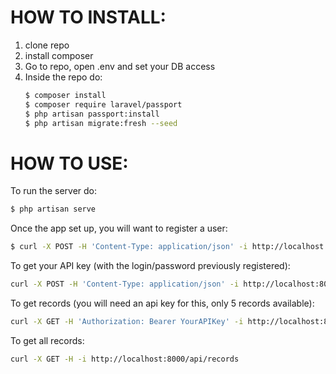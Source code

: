 # HOW TO INSTALL:
1) clone repo
2) install composer
3) Go to repo, open .env and set your DB access
3) Inside the repo do: 
    ```sh
	$ composer install
	$ composer require laravel/passport
	$ php artisan passport:install
	$ php artisan migrate:fresh --seed
    ```

# HOW TO USE:
To run the server do:
```sh
$ php artisan serve
```

Once the app set up, you will want to register a user:
```sh
$ curl -X POST -H 'Content-Type: application/json' -i http://localhost:8000/api/register --data '{"email": "email","password": "pwd","c_password": "pwd","name": "user Name"}'
```

To get your API key (with the login/password previously registered):
```sh
curl -X POST -H 'Content-Type: application/json' -i http://localhost:8000/api/login --data '{"email": "email","password": "pwd"}'
```

To get records (you will need an api key for this, only 5 records available):
```sh
curl -X GET -H 'Authorization: Bearer YourAPIKey' -i http://localhost:8000/api/records/1
```

To get all records:
```sh
curl -X GET -H -i http://localhost:8000/api/records
```
